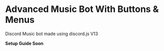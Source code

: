 # Advanced Music Bot With Buttons & Menus
Discord Music bot made using discord.js V13 

**Setup Guide Soon**
